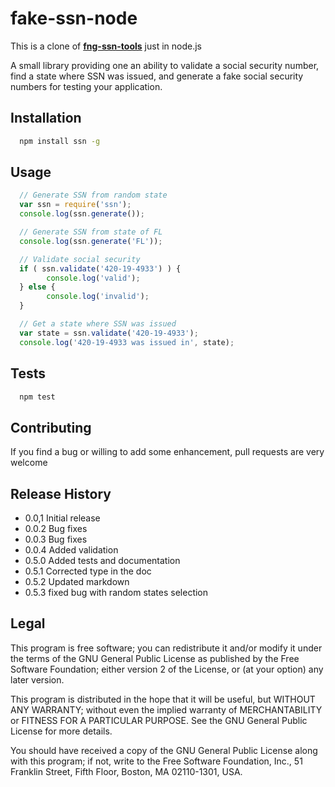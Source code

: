 # fake-ssn-node

This is a clone of [**fng-ssn-tools**](https://github.com/corbanworks/fng-ssn-tools) just in node.js

A small library providing one an ability to validate a social security number, 
find a state where SSN was issued, and generate a fake social security numbers
for testing your application.

## Installation

```bash
  npm install ssn -g
```

## Usage

```javascript
  // Generate SSN from random state
  var ssn = require('ssn');
  console.log(ssn.generate());

  // Generate SSN from state of FL
  console.log(ssn.generate('FL'));

  // Validate social security
  if ( ssn.validate('420-19-4933') ) {
        console.log('valid');
  } else {
        console.log('invalid');
  }

  // Get a state where SSN was issued
  var state = ssn.validate('420-19-4933');
  console.log('420-19-4933 was issued in', state);
```

## Tests

```bash
  npm test
```

## Contributing

If you find a bug or willing to add some enhancement, pull requests are very welcome

## Release History

* 0.0,1 Initial release
* 0.0.2 Bug fixes
* 0.0.3 Bug fixes
* 0.0.4 Added validation
* 0.5.0 Added tests and documentation
* 0.5.1 Corrected type in the doc
* 0.5.2 Updated markdown
* 0.5.3 fixed bug with random states selection

## Legal

This program is free software; you can redistribute it and/or
modify it under the terms of the GNU General Public License
as published by the Free Software Foundation; either version 2
of the License, or (at your option) any later version.

This program is distributed in the hope that it will be useful,
but WITHOUT ANY WARRANTY; without even the implied warranty of
MERCHANTABILITY or FITNESS FOR A PARTICULAR PURPOSE.  See the
GNU General Public License for more details.

You should have received a copy of the GNU General Public License
along with this program; if not, write to the Free Software
Foundation, Inc., 51 Franklin Street, Fifth Floor, Boston, MA  02110-1301, USA.
